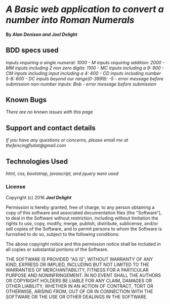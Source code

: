 # _A Basic web application to convert a number into Roman Numerals_

#### By _**Alan Denison and Joel Delight**_

## BDD specs used

_inputs requiring a single numeral: 1000 - M_
_inputs requiring addition: 2000 - MM_
_inputs including 2 non zero digits: 1100 - MC_
_inputs including a 9: 900 - CM_
_inputs including input including a 4: 400 - CD_
_inputs including number 5-8: 600 - DC_
_inputs beyond our range(0-3999): -5 - error message before submission_
_non-number inputs: Bob - error message before submission_
## Known Bugs

_There are no known issues with this page_

## Support and contact details

_If you have any questions or concerns, please email me at thefencingflutist@gmail.com_

## Technologies Used

_html, css, bootstrap, javascript, and jquery were used_

### License

Copyright (c) 2016 **_Joel Delight_**

Permission is hereby granted, free of charge, to any person obtaining a copy
of this software and associated documentation files (the "Software"), to deal
in the Software without restriction, including without limitation the rights
to use, copy, modify, merge, publish, distribute, sublicense, and/or sell
copies of the Software, and to permit persons to whom the Software is
furnished to do so, subject to the following conditions:

The above copyright notice and this permission notice shall be included in all
copies or substantial portions of the Software.

THE SOFTWARE IS PROVIDED "AS IS", WITHOUT WARRANTY OF ANY KIND, EXPRESS OR
IMPLIED, INCLUDING BUT NOT LIMITED TO THE WARRANTIES OF MERCHANTABILITY,
FITNESS FOR A PARTICULAR PURPOSE AND NONINFRINGEMENT. IN NO EVENT SHALL THE
AUTHORS OR COPYRIGHT HOLDERS BE LIABLE FOR ANY CLAIM, DAMAGES OR OTHER
LIABILITY, WHETHER IN AN ACTION OF CONTRACT, TORT OR OTHERWISE, ARISING FROM,
OUT OF OR IN CONNECTION WITH THE SOFTWARE OR THE USE OR OTHER DEALINGS IN THE
SOFTWARE.
